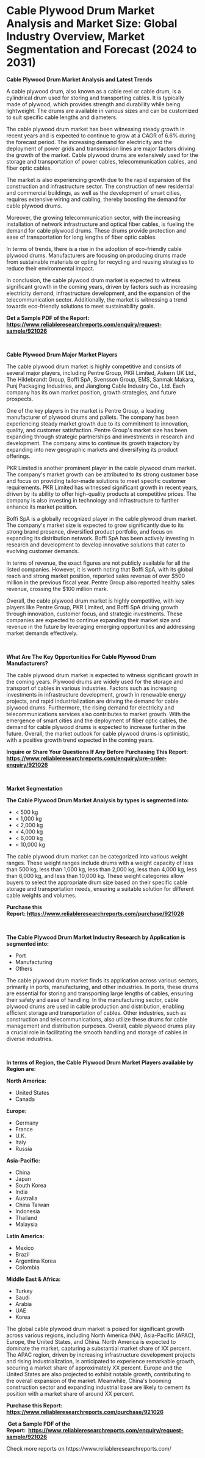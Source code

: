 <p><h1>Cable Plywood Drum Market Analysis and Market Size: Global Industry Overview, Market Segmentation and Forecast (2024 to 2031)</h1></p><p><strong>Cable Plywood Drum Market Analysis and Latest Trends</strong></p>
<p><p>A cable plywood drum, also known as a cable reel or cable drum, is a cylindrical drum used for storing and transporting cables. It is typically made of plywood, which provides strength and durability while being lightweight. The drums are available in various sizes and can be customized to suit specific cable lengths and diameters.</p><p>The cable plywood drum market has been witnessing steady growth in recent years and is expected to continue to grow at a CAGR of 6.6% during the forecast period. The increasing demand for electricity and the deployment of power grids and transmission lines are major factors driving the growth of the market. Cable plywood drums are extensively used for the storage and transportation of power cables, telecommunication cables, and fiber optic cables.</p><p>The market is also experiencing growth due to the rapid expansion of the construction and infrastructure sector. The construction of new residential and commercial buildings, as well as the development of smart cities, requires extensive wiring and cabling, thereby boosting the demand for cable plywood drums.</p><p>Moreover, the growing telecommunication sector, with the increasing installation of network infrastructure and optical fiber cables, is fueling the demand for cable plywood drums. These drums provide protection and ease of transportation for long lengths of fiber optic cables.</p><p>In terms of trends, there is a rise in the adoption of eco-friendly cable plywood drums. Manufacturers are focusing on producing drums made from sustainable materials or opting for recycling and reusing strategies to reduce their environmental impact.</p><p>In conclusion, the cable plywood drum market is expected to witness significant growth in the coming years, driven by factors such as increasing electricity demand, infrastructure development, and the expansion of the telecommunication sector. Additionally, the market is witnessing a trend towards eco-friendly solutions to meet sustainability goals.</p></p>
<p><strong>Get a Sample PDF of the Report:&nbsp; <a href="https://www.reliableresearchreports.com/enquiry/request-sample/921026">https://www.reliableresearchreports.com/enquiry/request-sample/921026</a></strong></p>
<p>&nbsp;</p>
<p><strong>Cable Plywood Drum Major Market Players</strong></p>
<p><p>The cable plywood drum market is highly competitive and consists of several major players, including Pentre Group, PKR Limited, Askern UK Ltd., The Hildebrandt Group, Boffi SpA, Svensson Group, EMS, Sanmak Makara, Punj Packaging Industries, and Jianglong Cable Industry Co., Ltd. Each company has its own market position, growth strategies, and future prospects.</p><p>One of the key players in the market is Pentre Group, a leading manufacturer of plywood drums and pallets. The company has been experiencing steady market growth due to its commitment to innovation, quality, and customer satisfaction. Pentre Group's market size has been expanding through strategic partnerships and investments in research and development. The company aims to continue its growth trajectory by expanding into new geographic markets and diversifying its product offerings.</p><p>PKR Limited is another prominent player in the cable plywood drum market. The company's market growth can be attributed to its strong customer base and focus on providing tailor-made solutions to meet specific customer requirements. PKR Limited has witnessed significant growth in recent years, driven by its ability to offer high-quality products at competitive prices. The company is also investing in technology and infrastructure to further enhance its market position.</p><p>Boffi SpA is a globally recognized player in the cable plywood drum market. The company's market size is expected to grow significantly due to its strong brand presence, diversified product portfolio, and focus on expanding its distribution network. Boffi SpA has been actively investing in research and development to develop innovative solutions that cater to evolving customer demands.</p><p>In terms of revenue, the exact figures are not publicly available for all the listed companies. However, it is worth noting that Boffi SpA, with its global reach and strong market position, reported sales revenue of over $500 million in the previous fiscal year. Pentre Group also reported healthy sales revenue, crossing the $100 million mark.</p><p>Overall, the cable plywood drum market is highly competitive, with key players like Pentre Group, PKR Limited, and Boffi SpA driving growth through innovation, customer focus, and strategic investments. These companies are expected to continue expanding their market size and revenue in the future by leveraging emerging opportunities and addressing market demands effectively.</p></p>
<p>&nbsp;</p>
<p><strong>What Are The Key Opportunities For Cable Plywood Drum Manufacturers?</strong></p>
<p><p>The cable plywood drum market is expected to witness significant growth in the coming years. Plywood drums are widely used for the storage and transport of cables in various industries. Factors such as increasing investments in infrastructure development, growth in renewable energy projects, and rapid industrialization are driving the demand for cable plywood drums. Furthermore, the rising demand for electricity and telecommunications services also contributes to market growth. With the emergence of smart cities and the deployment of fiber optic cables, the demand for cable plywood drums is expected to increase further in the future. Overall, the market outlook for cable plywood drums is optimistic, with a positive growth trend expected in the coming years.</p></p>
<p><strong>Inquire or Share Your Questions If Any Before Purchasing This Report: <a href="https://www.reliableresearchreports.com/enquiry/pre-order-enquiry/921026">https://www.reliableresearchreports.com/enquiry/pre-order-enquiry/921026</a></strong></p>
<p>&nbsp;</p>
<p><strong>Market Segmentation</strong></p>
<p><strong>The Cable Plywood Drum Market Analysis by types is segmented into:</strong></p>
<p><ul><li>< 500 kg</li><li>< 1,000 kg</li><li>< 2,000 kg</li><li>< 4,000 kg</li><li>< 6,000 kg</li><li>< 10,000 kg</li></ul></p>
<p><p>The cable plywood drum market can be categorized into various weight ranges. These weight ranges include drums with a weight capacity of less than 500 kg, less than 1,000 kg, less than 2,000 kg, less than 4,000 kg, less than 6,000 kg, and less than 10,000 kg. These weight categories allow buyers to select the appropriate drum size based on their specific cable storage and transportation needs, ensuring a suitable solution for different cable weights and volumes.</p></p>
<p><strong>Purchase this Report:&nbsp;<a href="https://www.reliableresearchreports.com/purchase/921026">https://www.reliableresearchreports.com/purchase/921026</a></strong></p>
<p>&nbsp;</p>
<p><strong>The Cable Plywood Drum Market Industry Research by Application is segmented into:</strong></p>
<p><ul><li>Port</li><li>Manufacturing</li><li>Others</li></ul></p>
<p><p>The cable plywood drum market finds its application across various sectors, primarily in ports, manufacturing, and other industries. In ports, these drums are essential for storing and transporting large lengths of cables, ensuring their safety and ease of handling. In the manufacturing sector, cable plywood drums are used in cable production and distribution, enabling efficient storage and transportation of cables. Other industries, such as construction and telecommunications, also utilize these drums for cable management and distribution purposes. Overall, cable plywood drums play a crucial role in facilitating the smooth handling and storage of cables in diverse industries.</p></p>
<p>&nbsp;</p>
<p><strong>In terms of Region, the Cable Plywood Drum Market Players available by Region are:</strong></p>
<p>
    <p> <strong> North America: </strong>
        <ul>
            <li>United States</li>
            <li>Canada</li>
        </ul>
        </p> 
    <p> <strong> Europe: </strong>
        <ul>
            <li>Germany</li>
            <li>France</li>
            <li>U.K.</li>
            <li>Italy</li>
            <li>Russia</li>
        </ul>
        </p> 
    <p> <strong> Asia-Pacific: </strong>
        <ul>
            <li>China</li>
            <li>Japan</li>
            <li>South Korea</li>
            <li>India</li>
            <li>Australia</li>
            <li>China Taiwan</li>
            <li>Indonesia</li>
            <li>Thailand</li>
            <li>Malaysia</li>
        </ul>
        </p> 
    <p> <strong> Latin America: </strong>
        <ul>
            <li>Mexico</li>
            <li>Brazil</li>
            <li>Argentina Korea</li>
            <li>Colombia</li>
        </ul>
        </p> 
    <p> <strong> Middle East & Africa: </strong>
        <ul>
            <li>Turkey</li>
            <li>Saudi</li>
            <li>Arabia</li>
            <li>UAE</li>
            <li>Korea</li>
        </ul>
    </p>
    </p>
<p><p>The global cable plywood drum market is poised for significant growth across various regions, including North America (NA), Asia-Pacific (APAC), Europe, the United States, and China. North America is expected to dominate the market, capturing a substantial market share of XX percent. The APAC region, driven by increasing infrastructure development projects and rising industrialization, is anticipated to experience remarkable growth, securing a market share of approximately XX percent. Europe and the United States are also projected to exhibit notable growth, contributing to the overall expansion of the market. Meanwhile, China's booming construction sector and expanding industrial base are likely to cement its position with a market share of around XX percent.</p></p>
<p><strong>Purchase this Report: <a href="https://www.reliableresearchreports.com/purchase/921026">https://www.reliableresearchreports.com/purchase/921026</a></strong></p>
<p>&nbsp;<strong>Get a Sample PDF of the Report:&nbsp;&nbsp;<a href="https://www.reliableresearchreports.com/enquiry/request-sample/921026">https://www.reliableresearchreports.com/enquiry/request-sample/921026</a></strong></p>
<p><strong></strong></p>
<p>Check more reports on https://www.reliableresearchreports.com/</p>